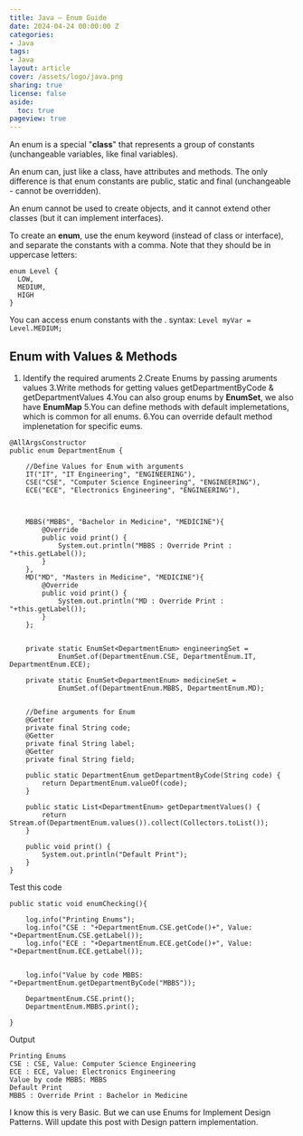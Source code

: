 ```yaml
---
title: Java – Enum Guide
date: 2024-04-24 00:00:00 Z
categories:
- Java
tags:
- Java
layout: article
cover: /assets/logo/java.png
sharing: true
license: false
aside:
  toc: true
pageview: true
---
```




An enum is a special "**class**" that represents a group of constants (unchangeable variables, like final variables).

An enum can, just like a class, have attributes and methods. The only difference is that enum constants are public, static and final (unchangeable - cannot be overridden).

An enum cannot be used to create objects, and it cannot extend other classes (but it can implement interfaces).


To create an **enum**, use the enum keyword (instead of class or interface), and separate the constants with a comma. Note that they should be in uppercase letters:

```
enum Level {
  LOW,
  MEDIUM,
  HIGH
}
```

You can access enum constants with the . syntax:
`Level myVar = Level.MEDIUM;`


## Enum with Values & Methods

1. Identify the required aruments
2.Create Enums by passing aruments values
3.Write methods for getting values getDepartmentByCode & getDepartmentValues
4.You can also group enums by **EnumSet**, we also have **EnumMap**
5.You can define methods with default implemetations, which is common for all enums.
6.You can override default method implenetation for specific eums.


```
@AllArgsConstructor
public enum DepartmentEnum {

    //Define Values for Enum with arguments
    IT("IT", "IT Engineering", "ENGINEERING"),
    CSE("CSE", "Computer Science Engineering", "ENGINEERING"),
    ECE("ECE", "Electronics Engineering", "ENGINEERING"),



    MBBS("MBBS", "Bachelor in Medicine", "MEDICINE"){
        @Override
        public void print() {
            System.out.println("MBBS : Override Print : "+this.getLabel());
        }
    },
    MD("MD", "Masters in Medicine", "MEDICINE"){
        @Override
        public void print() {
            System.out.println("MD : Override Print : "+this.getLabel());
        }
    };


    private static EnumSet<DepartmentEnum> engineeringSet =
            EnumSet.of(DepartmentEnum.CSE, DepartmentEnum.IT, DepartmentEnum.ECE);

    private static EnumSet<DepartmentEnum> medicineSet =
            EnumSet.of(DepartmentEnum.MBBS, DepartmentEnum.MD);


    //Define arguments for Enum
    @Getter
    private final String code;
    @Getter
    private final String label;
    @Getter
    private final String field;

    public static DepartmentEnum getDepartmentByCode(String code) {
        return DepartmentEnum.valueOf(code);
    }

    public static List<DepartmentEnum> getDepartmentValues() {
        return Stream.of(DepartmentEnum.values()).collect(Collectors.toList());
    }

    public void print() {
        System.out.println("Default Print");
    }
}
```

Test this code

```
public static void enumChecking(){

    log.info("Printing Enums");
    log.info("CSE : "+DepartmentEnum.CSE.getCode()+", Value: "+DepartmentEnum.CSE.getLabel());
    log.info("ECE : "+DepartmentEnum.ECE.getCode()+", Value: "+DepartmentEnum.ECE.getLabel());


    log.info("Value by code MBBS: "+DepartmentEnum.getDepartmentByCode("MBBS"));

    DepartmentEnum.CSE.print();
    DepartmentEnum.MBBS.print();

}
```


Output
```
Printing Enums
CSE : CSE, Value: Computer Science Engineering
ECE : ECE, Value: Electronics Engineering
Value by code MBBS: MBBS
Default Print
MBBS : Override Print : Bachelor in Medicine
```
I know this is very Basic. But we can use Enums for Implement Design Patterns. Will update this post with Design pattern implementation.

